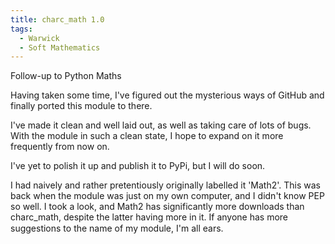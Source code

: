 ```yaml
---
title: charc_math 1.0
tags:
  - Warwick
  - Soft Mathematics
---
```

Follow-up to Python Maths

Having taken some time, I've figured out the mysterious ways of GitHub and finally ported this module to there.

I've made it clean and well laid out, as well as taking care of lots of bugs. With the module in such a clean state, I hope to expand on it more frequently from now on.

I've yet to polish it up and publish it to PyPi, but I will do soon.

I had naively and rather pretentiously originally labelled it 'Math2'. This was back when the module was just on my own computer, and I didn't know PEP so well. I took a look, and Math2 has significantly more downloads than charc_math, despite the latter having more in it. If anyone has more suggestions to the name of my module, I'm all ears.

